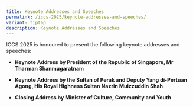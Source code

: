 ```yaml
---
title: Keynote Addresses and Speeches
permalink: /iccs-2025/keynote-addresses-and-speeches/
variant: tiptap
description: Keynote Addresses and Speeches
---
```

<p>ICCS 2025 is honoured to present the following keynote addresses and speeches:</p>
<ul data-tight="true" class="tight">
<li>
<p><strong>Keynote Address by President of the Republic of Singapore, Mr Tharman Shanmugaratnam</strong>
</p>
</li>
<li>
<p><strong>Keynote Address by the Sultan of Perak and Deputy Yang di-Pertuan Agong, His Royal Highness Sultan Nazrin Muizzuddin Shah</strong>
</p>
</li>
<li>
<p><strong>Closing Address by Minister of Culture, Community and Youth</strong>
</p>
</li>
</ul>
<p></p>